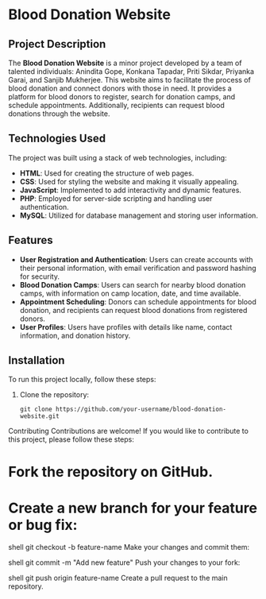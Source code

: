 # Blood Donation Website

## Project Description

The **Blood Donation Website** is a minor project developed by a team of talented individuals: Anindita Gope, Konkana Tapadar, Priti Sikdar, Priyanka Garai, and Sanjib Mukherjee. This website aims to facilitate the process of blood donation and connect donors with those in need. It provides a platform for blood donors to register, search for donation camps, and schedule appointments. Additionally, recipients can request blood donations through the website.

## Technologies Used

The project was built using a stack of web technologies, including:

- **HTML**: Used for creating the structure of web pages.
- **CSS**: Used for styling the website and making it visually appealing.
- **JavaScript**: Implemented to add interactivity and dynamic features.
- **PHP**: Employed for server-side scripting and handling user authentication.
- **MySQL**: Utilized for database management and storing user information.

## Features

- **User Registration and Authentication**: Users can create accounts with their personal information, with email verification and password hashing for security.
- **Blood Donation Camps**: Users can search for nearby blood donation camps, with information on camp location, date, and time available.
- **Appointment Scheduling**: Donors can schedule appointments for blood donation, and recipients can request blood donations from registered donors.
- **User Profiles**: Users have profiles with details like name, contact information, and donation history.

## Installation

To run this project locally, follow these steps:

1. Clone the repository:

   ```shell
   git clone https://github.com/your-username/blood-donation-website.git
Contributing
Contributions are welcome! If you would like to contribute to this project, please follow these steps:

# Fork the repository on GitHub.

# Create a new branch for your feature or bug fix:

shell
git checkout -b feature-name
Make your changes and commit them:

shell
git commit -m "Add new feature"
Push your changes to your fork:

shell
git push origin feature-name
Create a pull request to the main repository.
